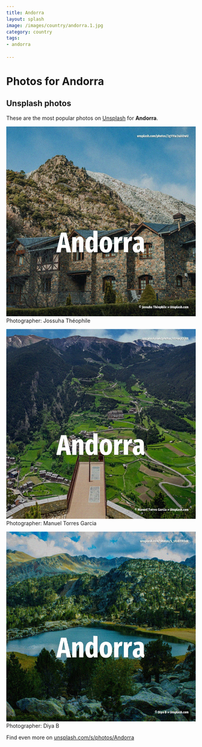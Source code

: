 ```yaml
---
title: Andorra
layout: splash
image: /images/country/andorra.1.jpg
category: country
tags:
- andorra

---
```

# Photos for Andorra
 
## Unsplash photos
These are the most popular photos on [Unsplash](https://unsplash.com) for **Andorra**.
 
![Andorra](/images/country/andorra.1.jpg)
Photographer:  Jossuha Théophile
 
![Andorra](/images/country/andorra.2.jpg)
Photographer:  Manuel Torres Garcia
 
![Andorra](/images/country/andorra.3.jpg)
Photographer:  Diya B
 
Find even more on [unsplash.com/s/photos/Andorra](https://unsplash.com/s/photos/Andorra)
 

